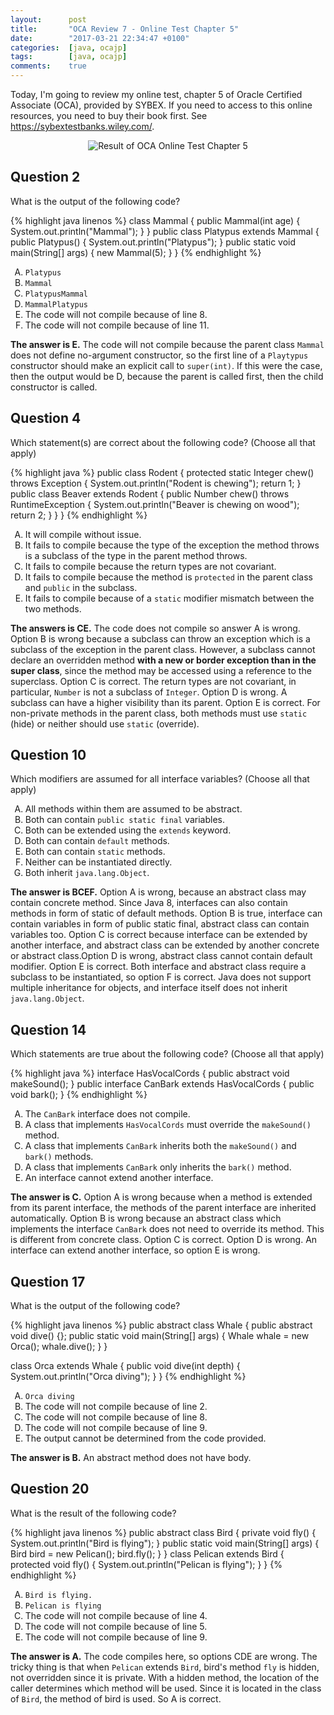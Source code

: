 ```yaml
---
layout:      post
title:       "OCA Review 7 - Online Test Chapter 5"
date:        "2017-03-21 22:34:47 +0100"
categories:  [java, ocajp]
tags:        [java, ocajp]
comments:    true
---
```


Today, I'm going to review my online test, chapter 5 of Oracle Certified
Associate (OCA), provided by SYBEX. If you need to access to this online
resources, you need to buy their book first. See
<https://sybextestbanks.wiley.com/>.

<!--more-->

<style type="text/css">
  ol { list-style-type: upper-alpha; }
</style>

<p align="center">
  <img
    src="{{ site.url }}/assets/20170321-oca-oneline-test-chapter-5.png"
    alt="Result of OCA Online Test Chapter 5">
</p>

## Question 2

What is the output of the following code?

{% highlight java linenos %}
class Mammal {
  public Mammal(int age) {
    System.out.println("Mammal");
  }
}
public class Platypus extends Mammal {
  public Platypus() {
    System.out.println("Platypus");
  }
  public static void main(String[] args) {
    new Mammal(5);
  }
}
{% endhighlight %}

1. `Platypus`
2. `Mammal`
3. `PlatypusMammal`
4. `MammalPlatypus`
5. The code will not compile because of line 8.
6. The code will not compile because of line 11.

**The answer is E.** The code will not compile because the parent class
`Mammal` does not define no-argument constructor, so the first line of a
`Playtypus` constructor should make an explicit call to `super(int)`. If this
were the case, then the output would be D, because the parent is called first,
then the child constructor is called.

## Question 4

Which statement(s) are correct about the following code? (Choose all that
apply)

{% highlight java %}
public class Rodent {
  protected static Integer chew() throws Exception {
    System.out.println("Rodent is chewing");
    return 1;
  }
  public class Beaver extends Rodent {
    public Number chew() throws RuntimeException {
      System.out.println("Beaver is chewing on wood");
      return 2;
    }
  }
}
{% endhighlight %}

1. It will compile without issue.
2. It fails to compile because the type of the exception the method throws is a
subclass of the type in the parent method throws.
3. It fails to compile because the return types are not covariant.
4. It fails to compile because the method is `protected` in the parent class
and `public` in the subclass.
5. It fails to compile because of a `static` modifier mismatch between the two
methods.

**The answers is CE.** The code does not compile so answer A is wrong. Option B
is wrong because a subclass can throw an exception which is a subclass of the
exception in the parent class. However, a subclass cannot declare an overridden
method **with a new or border exception than in the super class**, since the
method may be accessed using a reference to the superclass. Option C is
correct. The return types are not covariant, in particular, `Number` is not a
subclass of `Integer`. Option D is wrong. A subclass can have a higher
visibility than its parent. Option E is correct. For non-private methods in the
parent class, both methods must use `static` (hide) or neither should use
`static` (override).

## Question 10

Which modifiers are assumed for all interface variables? (Choose all that
apply)

1. All methods within them are assumed to be abstract.
2. Both can contain `public static final` variables.
3. Both can be extended using the `extends` keyword.
4. Both can contain `default` methods.
5. Both can contain `static` methods.
6. Neither can be instantiated directly.
7. Both inherit `java.lang.Object`.

**The answer is BCEF.** Option A is wrong, because an abstract class may
contain concrete method. Since Java 8, interfaces can also contain methods in
form of static of default methods. Option B is true, interface can contain
variables in form of public static final, abstract class can contain variables
too. Option C is correct because interface can be extended by another
interface, and abstract class can be extended by another concrete or abstract
class.Option D is wrong, abstract class cannot contain default modifier. Option
E is correct. Both interface and abstract class require a subclass to be
instantiated, so option F is correct. Java does not support multiple
inheritance for objects, and interface itself does not inherit
`java.lang.Object`.

## Question 14

Which statements are true about the following code? (Choose all that apply)

{% highlight java %}
interface HasVocalCords {
  public abstract void makeSound();
}
public interface CanBark extends HasVocalCords {
  public void bark();
}
{% endhighlight %}

1. The `CanBark` interface does not compile.
2. A class that implements `HasVocalCords` must override the `makeSound()`
method.
3. A class that implements `CanBark` inherits both the `makeSound()` and
`bark()` methods.
4. A class that implements `CanBark` only inherits the `bark()` method.
5. An interface cannot extend another interface.

**The answer is C.** Option A is wrong because when a method is extended from
its parent interface, the methods of the parent interface are inherited
automatically. Option B is wrong because an abstract class which implements
the interface `CanBark` does not need to override its method. This is different
from concrete class. Option C is correct. Option D is wrong. An interface can
extend another interface, so option E is wrong.

## Question 17

What is the output of the following code?

{% highlight java linenos %}
public abstract class Whale {
  public abstract void dive() {};
  public static void main(String[] args) {
    Whale whale = new Orca();
    whale.dive();
  }
}

class Orca extends Whale {
  public void dive(int depth) {
    System.out.println("Orca diving");
  }
}
{% endhighlight %}

1. `Orca diving`
2. The code will not compile because of line 2.
3. The code will not compile because of line 8.
4. The code will not compile because of line 9.
5. The output cannot be determined from the code provided.

**The answer is B.** An abstract method does not have body.

## Question 20

What is the result of the following code?

{% highlight java linenos %}
public abstract class Bird {
  private void fly() { System.out.println("Bird is flying"); }
  public static void main(String[] args) {
    Bird bird = new Pelican();
    bird.fly();
  }
}
class Pelican extends Bird {
  protected void fly() { System.out.println("Pelican is flying"); }
}
{% endhighlight %}

1. `Bird is flying.`
2. `Pelican is flying`
3. The code will not compile because of line 4.
4. The code will not compile because of line 5.
5. The code will not compile because of line 9.

**The answer is A.** The code compiles here, so options CDE are wrong. The
tricky thing is that when `Pelican` extends `Bird`, bird's method `fly` is
hidden, not overridden since it is private. With a hidden method, the
location of the caller determines which method will be used. Since it is
located in the class of `Bird`, the method of bird is used. So A is correct.
